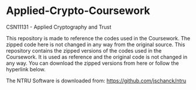 # Applied-Crypto-Coursework
CSN11131 - Applied Cryptography and Trust

This repository is made to reference the codes used in the Coursework. The zipped code here is not changed in any way from the original source.
This repository contains the zipped versions of the codes used in the Coursework. It is used as reference and the original code is not changed in any way. You can download the zipped versions from here or follow the hyperlink below. 

The NTRU Software is downloaded from:
https://github.com/jschanck/ntru


